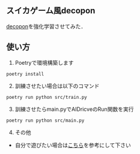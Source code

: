 ## スイカゲーム風decopon

[decopon](https://github.com/matt76k/decopon)を強化学習させてみた．

## 使い方
1. Poetryで環境構築します
```
poetry install
```

2. 訓練させたい場合は以下のコマンド
```
poetry run python src/train.py
```

3. 訓練させたらmain.pyでAIDricveのRun関数を実行
```
poetry run python src/main.py
```

4. その他
- 自分で遊びたい場合は[こちら](https://github.com/matt76k/decopon)を参考にして下さい
